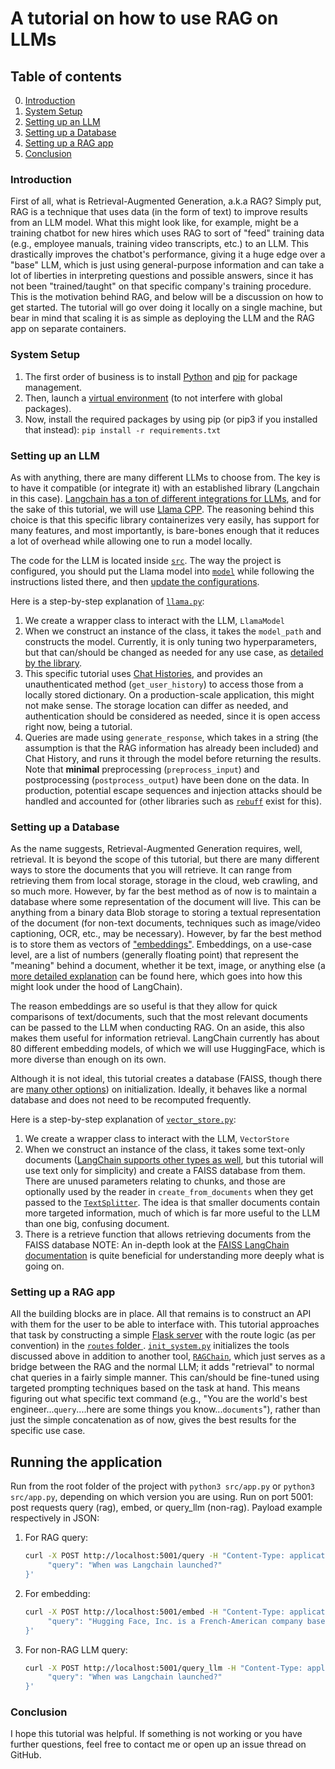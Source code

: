 # A tutorial on how to use RAG on LLMs

## Table of contents

0. [Introduction](#introduction)
1. [System Setup](#setup)
2. [Setting up an LLM](#llm)
3. [Setting up a Database](#db)
4. [Setting up a RAG app](#rag)
5. [Conclusion](#end)

### Introduction <a name="introduction"></a>

First of all, what is Retrieval-Augmented Generation, a.k.a RAG? Simply put, RAG is a technique that uses data (in the form of text) to improve results from an LLM model. What this might look like, for example, might be a training chatbot for new hires which uses RAG to sort of "feed" training data (e.g., employee manuals, training video transcripts, etc.) to an LLM. This drastically improves the chatbot's performance, giving it a huge edge over a "base" LLM, which is just using general-purpose information and can take a lot of liberties in interpreting questions and possible answers, since it has not been "trained/taught" on that specific company's training procedure. This is the motivation behind RAG, and below will be a discussion on how to get started. The tutorial will go over doing it locally on a single machine, but bear in mind that scaling it is as simple as deploying the LLM and the RAG app on separate containers.

### System Setup <a name="setup"></a>

1. The first order of business is to install [Python](https://www.python.org/downloads/) and [pip](https://pip.pypa.io/en/stable/installation/) for package management.
2. Then, launch a [virtual environment](https://docs.python.org/3/library/venv.html) (to not interfere with global packages).
3. Now,  install the required packages by using pip (or pip3 if you installed that instead): `pip install -r requirements.txt`

### Setting up an LLM <a name="llm"></a>

As with anything, there are many different LLMs to choose from. The key is to have it compatible (or integrate it) with an established library (Langchain in this case). [Langchain has a ton of different integrations for LLMs](https://python.langchain.com/docs/integrations/chat/), and for the sake of this tutorial, we will use [Llama CPP](https://python.langchain.com/docs/integrations/llms/llamacpp/). The reasoning behind this choice is that this specific library containerizes very easily, has support for many features, and most importantly, is bare-bones enough that it reduces a lot of overhead while allowing one to run a model locally.

The code for the LLM is located inside [`src`](src/models). The way the project is configured, you should put the Llama model into [`model`](model) while following the instructions listed there, and then [update the configurations](src/config). 

Here is a step-by-step explanation of [`llama.py`](src/models/llama.py):

1. We create a wrapper class to interact with the LLM, `LlamaModel`
2. When we construct an instance of the class, it takes the `model_path` and constructs the model. Currently, it is only tuning two hyperparameters, but that can/should be changed as needed for any use case, as [detailed by the library](https://llama-cpp-python.readthedocs.io/en/latest/api-reference/#high-level-api:~:text=for%20llama.cpp.-,llama_cpp.Llama,-High%2Dlevel%20Python).
3. This specific tutorial uses [Chat Histories](https://python.langchain.com/api_reference/core/chat_history.html), and provides an unauthenticated method (`get_user_history`) to access those from a locally stored dictionary. On a production-scale application, this might not make sense. The storage location can differ as needed, and authentication should be considered as needed, since it is open access right now, being a tutorial.
4. Queries are made using `generate_response`, which takes in a string (the assumption is that the RAG information has already been included) and Chat History, and runs it through the model before returning the results. Note that **minimal** preprocessing (`preprocess_input`) and postprocessing (`postprocess_output`) have been done on the data. In production, potential escape sequences and injection attacks should be handled and accounted for (other libraries such as [`rebuff`](https://pypi.org/project/rebuff/) exist for this). 

### Setting up a Database <a name="db"></a>

As the name suggests, Retrieval-Augmented Generation requires, well, retrieval. It is beyond the scope of this tutorial, but there are many different ways to store the documents that you will retrieve. It can range from retrieving them from local storage, storage in the cloud, web crawling, and so much more. However, by far the best method as of now is to maintain a database where some representation of the document will live. This can be anything from a binary data Blob storage to storing a textual representation of the document (for non-text documents, techniques such as image/video captioning, OCR, etc., may be necessary). However, by far the best method is to store them as vectors of ["embeddings"](https://python.langchain.com/docs/concepts/embedding_models/). Embeddings, on a use-case level, are a list of numbers (generally floating point) that represent the "meaning" behind a document, whether it be text, image, or anything else (a [more detailed explanation](https://huggingface.co/learn/cookbook/en/faiss_with_hf_datasets_and_clip) can be found here, which goes into how this might look under the hood of LangChain). 

The reason embeddings are so useful is that they allow for quick comparisons of text/documents, such that the most relevant documents can be passed to the LLM when conducting RAG. On an aside, this also makes them useful for information retrieval. LangChain currently has about 80 different embedding models, of which we will use HuggingFace, which is more diverse than enough on its own. 

Although it is not ideal, this tutorial creates a database (FAISS, though there are [many other options](https://python.langchain.com/docs/integrations/vectorstores/)) on initialization. Ideally, it behaves like a normal database and does not need to be recomputed frequently. 

Here is a step-by-step explanation of [`vector_store.py`](src/retrievers/vector_store.py):

1. We create a wrapper class to interact with the LLM, `VectorStore`
2. When we construct an instance of the class, it takes some text-only documents ([LangChain supports other types as well](https://python.langchain.com/docs/integrations/document_loaders/), but this tutorial will use text only for simplicity) and create a FAISS database from them. There are unused parameters relating to chunks, and those are optionally used by the reader in `create_from_documents` when they get passed to the [`TextSplitter`](src/utils/text_splitter.py). The idea is that smaller documents contain more targeted information, much of which is far more useful to the LLM than one big, confusing document.
3. There is a retrieve function that allows retrieving documents from the FAISS database
NOTE: An in-depth look at the [FAISS LangChain documentation](https://api.python.langchain.com/en/latest/vectorstores/langchain_community.vectorstores.faiss.FAISS.html#langchain_community.vectorstores.faiss.FAISS) is quite beneficial for understanding more deeply what is going on.

### Setting up a RAG app <a name="rag"></a>

All the building blocks are in place. All that remains is to construct an API with them for the user to be able to interface with. This tutorial approaches that task by constructing a simple [Flask server](src/app.py) with the route logic (as per convention) in the [`routes` folder ](src/routes). [`init_system.py`](src/routes/init_system.py) initializes the tools discussed above in addition to another tool, [`RAGChain`](src/chains/rag_chain.py), which just serves as a bridge between the RAG and the normal LLM; it adds "retrieval" to normal chat queries in a fairly simple manner. This can/should be fine-tuned using targeted prompting techniques based on the task at hand. This means figuring out what specific text command (e.g., "You are the world's best engineer...`query`....here are some things you know...`documents`"), rather than just the simple concatenation as of now, gives the best results for the specific use case.

## Running the application

Run from the root folder of the project with `python3 src/app.py` or `python3 src/app.py`, depending on which version you are using.
Run on port 5001: post requests query (rag), embed, or query_llm (non-rag). Payload example respectively in JSON:

1. For RAG query:

    ```bash
    curl -X POST http://localhost:5001/query -H "Content-Type: application/json" -d '{
         "query": "When was Langchain launched?"
    }'
    ```

2. For embedding:

    ```bash
    curl -X POST http://localhost:5001/embed -H "Content-Type: application/json" -d '{
         "query": "Hugging Face, Inc. is a French-American company based in New York City that develops computation tools for building machine-learning applications. It’s best known for its Transformers library (compatible with PyTorch, TensorFlow & JAX), the Hugging Face Hub for sharing models & datasets, and related projects like Gradio and Datasets."
    }'
    ```

3. For non-RAG LLM query:

    ```bash
    curl -X POST http://localhost:5001/query_llm -H "Content-Type: application/json" -d '{
         "query": "When was Langchain launched?"
    }'
    ```

### Conclusion <a name="end"></a>

I hope this tutorial was helpful. If something is not working or you have further questions, feel free to contact me or open up an issue thread on GitHub.
